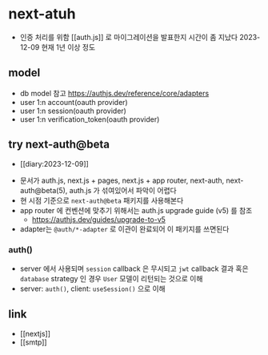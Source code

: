 # next-atuh

- 인증 처리를 위함 [[auth.js]] 로 마이그레이션을 발표한지 시간이 좀 지났다 2023-12-09 현재 1년 이상 정도

## model
+ db model 참고 https://authjs.dev/reference/core/adapters
+ user 1:n account(oauth provider)
+ user 1:n session(oauth provider)
+ user 1:n verification_token(oauth provider)

## try next-auth@beta
+ [[diary:2023-12-09]]
- 문서가 auth.js, next.js + pages, next.js + app router, next-auth, next-auth@beta(5), auth.js 가 섞여있어서 파악이 어렵다
- 현 시점 기준으로 `next-auth@beta` 패키지를 사용해본다
- app router 에 컨벤션에 맞추기 위해서는 auth.js upgrade guide (v5) 를 참조
  + https://authjs.dev/guides/upgrade-to-v5
- adapter는 `@auth/*-adapter` 로 이관이 완료되어 이 패키지를 쓰면된다

### auth()
- server 에서 사용되며 `session` callback 은 무시되고 `jwt` callback 결과  혹은 `database` strategy 인 경우 `User` 모델이 리턴되는 것으로 이해
- server: `auth()`, client: `useSession()` 으로 이해

## link
- [[nextjs]]
- [[smtp]]
